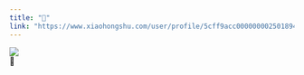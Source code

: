 ```yaml
---
title: "💭"
link: "https://www.xiaohongshu.com/user/profile/5cff9acc0000000025018949/"
---
```


<img src="http://sns-webpic-qc.xhscdn.com/202409111413/e84cea3076c90cd9c8f2eba4a77fef68/1040g00831225ttju3i205n7vjb69b2a9l9oealg!nc_n_nwebp_mw_1" /><br />💭
